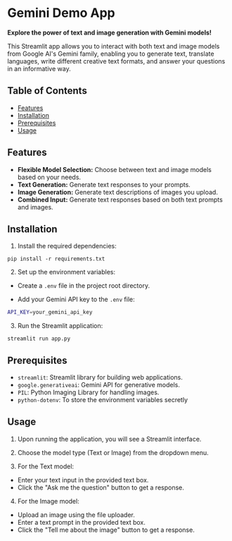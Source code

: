 # Gemini Demo App

**Explore the power of text and image generation with Gemini models!**


This Streamlit app allows you to interact with both text and image models from Google AI's Gemini family, enabling you to generate text, translate languages, write different creative text formats, and answer your questions in an informative way.


## Table of Contents

- [Features](#features)
- [Installation](#installation)
- [Prerequisites](#prerequisites)
- [Usage](#usage)

## Features

- **Flexible Model Selection:** Choose between text and image models based on your needs.
- **Text Generation:** Generate text responses to your prompts.
- **Image Generation:** Generate text descriptions of images you upload.
- **Combined Input:** Generate text responses based on both text prompts and images.

## Installation

1. Install the required dependencies:
  ```
  pip install -r requirements.txt
  ```
2. Set up the environment variables:

 - Create a `.env` file in the project root directory.

- Add your Gemini API key to the `.env` file:
```bash
API_KEY=your_gemini_api_key
  ```
3. Run the Streamlit application:
  ```
  streamlit run app.py
  ```

## Prerequisites

- `streamlit`: Streamlit library for building web applications.
- `google.generativeai`: Gemini API for generative models.
- `PIL`: Python Imaging Library for handling images.
- `python-dotenv`: To store the environment variables secretly

## Usage

1. Upon running the application, you will see a Streamlit interface.

2. Choose the model type (Text or Image) from the dropdown menu.

3. For the Text model:

- Enter your text input in the provided text box.
- Click the "Ask me the question" button to get a response.
4. For the Image model:

- Upload an image using the file uploader.
- Enter a text prompt in the provided text box.
- Click the "Tell me about the image" button to get a response.



